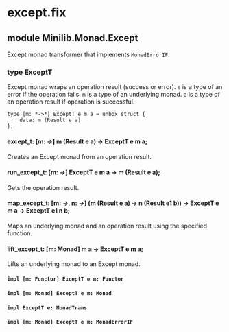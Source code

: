 # except.fix

## module Minilib.Monad.Except

Except monad transformer that implements `MonadErrorIF`.

### type ExceptT

Except monad wraps an operation result (success or error).
`e` is a type of an error if the operation fails.
`m` is a type of an underlying monad.
`a` is a type of an operation result if operation is successful.

```
type [m: *->*] ExceptT e m a = unbox struct {
    data: m (Result e a)
};
```
#### except_t: [m: *->*] m (Result e a) -> ExceptT e m a;

Creates an Except monad from an operation result.

#### run_except_t: [m: *->*] ExceptT e m a -> m (Result e a);

Gets the operation result.

#### map_except_t: [m: *->*, n: *->*] (m (Result e a) -> n (Result e1 b)) -> ExceptT e m a -> ExceptT e1 n b;

Maps an underlying monad and an operation result using the specified function.

#### lift_except_t: [m: Monad] m a -> ExceptT e m a;

Lifts an underlying monad to an Except monad.

#### `impl [m: Functor] ExceptT e m: Functor`

#### `impl [m: Monad] ExceptT e m: Monad`

#### `impl ExceptT e: MonadTrans`

#### `impl [m: Monad] ExceptT e m: MonadErrorIF`

